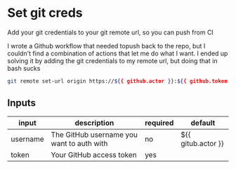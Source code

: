 # Set git creds

Add your git credentials to your git remote url, so you can push from CI

I wrote a Github workflow that needed topush back to the repo, but I couldn't find a combination of actions that let me do what I want. I ended up solving it by adding the git credentials to my remote url, but doing that in bash sucks

```bash
git remote set-url origin https://${{ github.actor }}:${{ github.token }}@"$(echo ${{ github.repositoryUrl }} | cut -d '/' -f 3-)"
```

## Inputs

| input    | description                               | required | default            |
|----------|-------------------------------------------|----------|--------------------|
| username | The GitHub username you want to auth with | no       | ${{ gitub.actor }} |
| token    | Your GitHub access token                  | yes      |                    |
